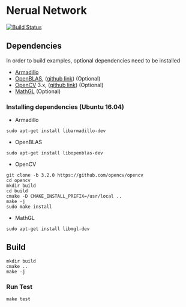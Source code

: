 Nerual Network
==============

[![Build Status](https://travis-ci.org/kiddos/nnet.svg?branch=master)](https://travis-ci.org/kiddos/nnet)


## Dependencies

In order to build examples, optional dependencies need to be installed

* [Armadillo](http://arma.sourceforge.net/)
* [OpenBLAS](http://www.openblas.net/), ([github link](https://github.com/xianyi/OpenBLAS)) (Optional)
* [OpenCV](http://opencv.org/) 3.x, ([github link](https://github.com/opencv/opencv)) (Optional)
* [MathGL](http://mathgl.sourceforge.net/doc_en/Main.html) (Optional)

### Installing dependencies (Ubuntu 16.04)

* Armadillo

```shell
sudo apt-get install libarmadillo-dev
```

* OpenBLAS

```shell
sudo apt-get install libopenblas-dev
```

* OpenCV

```shell
git clone -b 3.2.0 https://github.com/opencv/opencv
cd opencv
mkdir build
cd build
cmake -D CMAKE_INSTALL_PREFIX=/usr/local ..
make -j
sudo make install
```

* MathGL

```shell
sudo apt-get install libmgl-dev
```

## Build

```shell
mkdir build
cmake ..
make -j
```

### Run Test

```shell
make test
```
